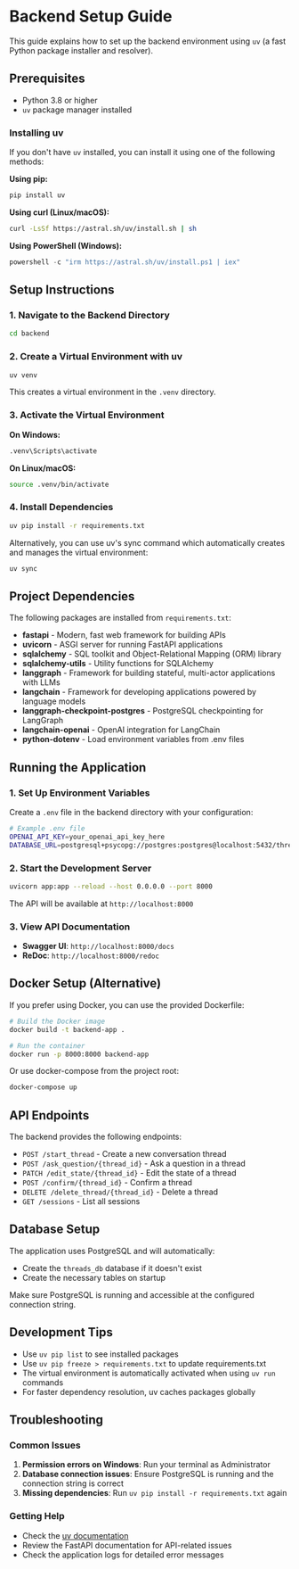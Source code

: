 # Backend Setup Guide

This guide explains how to set up the backend environment using `uv` (a fast Python package installer and resolver).

## Prerequisites

- Python 3.8 or higher
- `uv` package manager installed

### Installing uv

If you don't have `uv` installed, you can install it using one of the following methods:

**Using pip:**

```bash
pip install uv
```

**Using curl (Linux/macOS):**

```bash
curl -LsSf https://astral.sh/uv/install.sh | sh
```

**Using PowerShell (Windows):**

```powershell
powershell -c "irm https://astral.sh/uv/install.ps1 | iex"
```

## Setup Instructions

### 1. Navigate to the Backend Directory

```bash
cd backend
```

### 2. Create a Virtual Environment with uv

```bash
uv venv
```

This creates a virtual environment in the `.venv` directory.

### 3. Activate the Virtual Environment

**On Windows:**

```bash
.venv\Scripts\activate
```

**On Linux/macOS:**

```bash
source .venv/bin/activate
```

### 4. Install Dependencies

```bash
uv pip install -r requirements.txt
```

Alternatively, you can use uv's sync command which automatically creates and manages the virtual environment:

```bash
uv sync
```

## Project Dependencies

The following packages are installed from `requirements.txt`:

- **fastapi** - Modern, fast web framework for building APIs
- **uvicorn** - ASGI server for running FastAPI applications
- **sqlalchemy** - SQL toolkit and Object-Relational Mapping (ORM) library
- **sqlalchemy-utils** - Utility functions for SQLAlchemy
- **langgraph** - Framework for building stateful, multi-actor applications with LLMs
- **langchain** - Framework for developing applications powered by language models
- **langgraph-checkpoint-postgres** - PostgreSQL checkpointing for LangGraph
- **langchain-openai** - OpenAI integration for LangChain
- **python-dotenv** - Load environment variables from .env files

## Running the Application

### 1. Set Up Environment Variables

Create a `.env` file in the backend directory with your configuration:

```bash
# Example .env file
OPENAI_API_KEY=your_openai_api_key_here
DATABASE_URL=postgresql+psycopg://postgres:postgres@localhost:5432/threads_db
```

### 2. Start the Development Server

```bash
uvicorn app:app --reload --host 0.0.0.0 --port 8000
```

The API will be available at `http://localhost:8000`

### 3. View API Documentation

- **Swagger UI**: `http://localhost:8000/docs`
- **ReDoc**: `http://localhost:8000/redoc`

## Docker Setup (Alternative)

If you prefer using Docker, you can use the provided Dockerfile:

```bash
# Build the Docker image
docker build -t backend-app .

# Run the container
docker run -p 8000:8000 backend-app
```

Or use docker-compose from the project root:

```bash
docker-compose up
```

## API Endpoints

The backend provides the following endpoints:

- `POST /start_thread` - Create a new conversation thread
- `POST /ask_question/{thread_id}` - Ask a question in a thread
- `PATCH /edit_state/{thread_id}` - Edit the state of a thread
- `POST /confirm/{thread_id}` - Confirm a thread
- `DELETE /delete_thread/{thread_id}` - Delete a thread
- `GET /sessions` - List all sessions

## Database Setup

The application uses PostgreSQL and will automatically:

- Create the `threads_db` database if it doesn't exist
- Create the necessary tables on startup

Make sure PostgreSQL is running and accessible at the configured connection string.

## Development Tips

- Use `uv pip list` to see installed packages
- Use `uv pip freeze > requirements.txt` to update requirements.txt
- The virtual environment is automatically activated when using `uv run` commands
- For faster dependency resolution, uv caches packages globally

## Troubleshooting

### Common Issues

1. **Permission errors on Windows**: Run your terminal as Administrator
2. **Database connection issues**: Ensure PostgreSQL is running and the connection string is correct
3. **Missing dependencies**: Run `uv pip install -r requirements.txt` again

### Getting Help

- Check the [uv documentation](https://docs.astral.sh/uv/)
- Review the FastAPI documentation for API-related issues
- Check the application logs for detailed error messages
